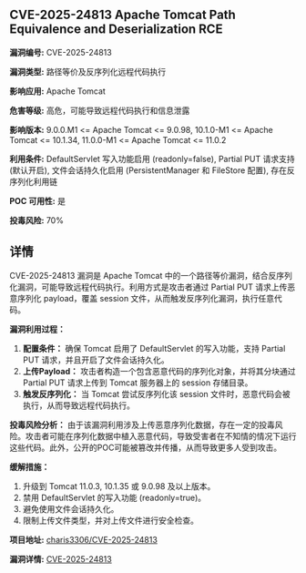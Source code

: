 ## CVE-2025-24813 Apache Tomcat Path Equivalence and Deserialization RCE

**漏洞编号:** CVE-2025-24813

**漏洞类型:** 路径等价及反序列化远程代码执行

**影响应用:** Apache Tomcat

**危害等级:** 高危，可能导致远程代码执行和信息泄露

**影响版本:** 9.0.0.M1 <= Apache Tomcat <= 9.0.98, 10.1.0-M1 <= Apache Tomcat <= 10.1.34, 11.0.0-M1 <= Apache Tomcat <= 11.0.2

**利用条件:** DefaultServlet 写入功能启用 (readonly=false), Partial PUT 请求支持 (默认开启), 文件会话持久化启用 (PersistentManager 和 FileStore 配置), 存在反序列化利用链

**POC 可用性:** 是

**投毒风险:** 70%

## 详情

CVE-2025-24813 漏洞是 Apache Tomcat 中的一个路径等价漏洞，结合反序列化漏洞，可能导致远程代码执行。利用方式是攻击者通过 Partial PUT 请求上传恶意序列化 payload，覆盖 session 文件，从而触发反序列化漏洞，执行任意代码。

**漏洞利用过程：**
1.  **配置条件：** 确保 Tomcat 启用了 DefaultServlet 的写入功能，支持 Partial PUT 请求，并且开启了文件会话持久化。
2.  **上传Payload：** 攻击者构造一个包含恶意代码的序列化对象，并将其分块通过 Partial PUT 请求上传到 Tomcat 服务器上的 session 存储目录。
3.  **触发反序列化：** 当 Tomcat 尝试反序列化该 session 文件时，恶意代码会被执行，从而导致远程代码执行。

**投毒风险分析：**
由于该漏洞利用涉及上传恶意序列化数据，存在一定的投毒风险。攻击者可能在序列化数据中植入恶意代码，导致受害者在不知情的情况下运行这些代码。此外，公开的POC可能被篡改并传播，从而导致更多人受到攻击。

**缓解措施：**
1.  升级到 Tomcat 11.0.3, 10.1.35 或 9.0.98 及以上版本。
2.  禁用 DefaultServlet 的写入功能 (readonly=true)。
3.  避免使用文件会话持久化。
4.  限制上传文件类型，并对上传文件进行安全检查。

**项目地址:** [charis3306/CVE-2025-24813](https://github.com/charis3306/CVE-2025-24813)

**漏洞详情:** [CVE-2025-24813](https://nvd.nist.gov/vuln/detail/CVE-2025-24813)